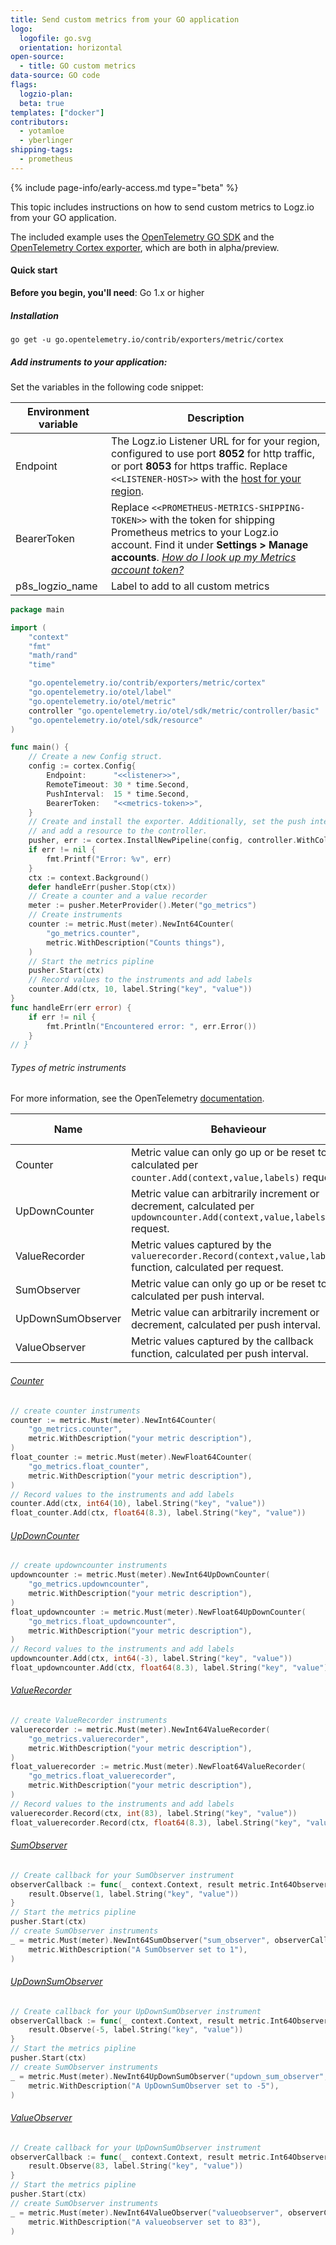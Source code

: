 ```yaml
---
title: Send custom metrics from your GO application
logo:
  logofile: go.svg
  orientation: horizontal
open-source:
  - title: GO custom metrics
data-source: GO code
flags:
  logzio-plan:  
  beta: true
templates: ["docker"]
contributors:
  - yotamloe
  - yberlinger
shipping-tags:  
  - prometheus
---
```



{% include page-info/early-access.md type="beta" %}

This topic includes instructions on how to send custom metrics to Logz.io from your GO application. 

The included example uses the [OpenTelemetry GO SDK](https://github.com/open-telemetry/opentelemetry-go-contrib) and the [OpenTelemetry Cortex exporter](https://github.com/open-telemetry/opentelemetry-go-contrib/tree/main/exporters/metric/cortex), which are both in alpha/preview.

#### Quick start

**Before you begin, you'll need**:
Go 1.x or higher

<div class="tasklist">

##### Installation

`go get -u go.opentelemetry.io/contrib/exporters/metric/cortex`

##### Add instruments to your application:

Set the variables in the following code snippet: 

|Environment variable|Description|
|---|---|
|Endpoint|  The Logz.io Listener URL for for your region, configured to use port **8052** for http traffic, or port **8053** for https traffic. Replace `<<LISTENER-HOST>>` with the [host for your region](https://docs.logz.io/user-guide/accounts/account-region.html#available-regions). |
|BearerToken| Replace `<<PROMETHEUS-METRICS-SHIPPING-TOKEN>>` with the token for shipping Prometheus metrics to your Logz.io account. Find it under **Settings > Manage accounts**. [_How do I look up my Metrics account token?_](/user-guide/accounts/finding-your-metrics-account-token/)  |
|p8s_logzio_name| Label to add to all custom metrics |


```go
package main

import (
	"context"
	"fmt"
	"math/rand"
	"time"

	"go.opentelemetry.io/contrib/exporters/metric/cortex"
	"go.opentelemetry.io/otel/label"
	"go.opentelemetry.io/otel/metric"
	controller "go.opentelemetry.io/otel/sdk/metric/controller/basic"
	"go.opentelemetry.io/otel/sdk/resource"
)

func main() {
	// Create a new Config struct.
	config := cortex.Config{
		Endpoint:      "<<listener>>",
		RemoteTimeout: 30 * time.Second,
		PushInterval:  15 * time.Second,
		BearerToken:   "<<metrics-token>>",
	}
	// Create and install the exporter. Additionally, set the push interval to 15 seconds
	// and add a resource to the controller.
	pusher, err := cortex.InstallNewPipeline(config, controller.WithCollectPeriod(15*time.Second), controller.WithResource(resource.NewWithAttributes(label.String("p8s_logzio_name", "<<label-value>>"))))
	if err != nil {
		fmt.Printf("Error: %v", err)
	}
	ctx := context.Background()
	defer handleErr(pusher.Stop(ctx))
	// Create a counter and a value recorder
	meter := pusher.MeterProvider().Meter("go_metrics")
	// Create instruments
	counter := metric.Must(meter).NewInt64Counter(
		"go_metrics.counter",
		metric.WithDescription("Counts things"),
	)
    // Start the metrics pipline
	pusher.Start(ctx)
	// Record values to the instruments and add labels
    counter.Add(ctx, 10, label.String("key", "value"))
}
func handleErr(err error) {
	if err != nil {
		fmt.Println("Encountered error: ", err.Error())
	}
// }
```

###### Types of metric instruments
For more information, see the OpenTelemetry [documentation](https://github.com/open-telemetry/opentelemetry-specification/blob/main/specification/metrics/api.md).

| Name | Behavieour | Default aggregation |
| ---- | ---------- | ------------------- |
| Counter           | Metric value can only go up or be reset to 0, calculated per `counter.Add(context,value,labels)` request. | Sum |
| UpDownCounter     | Metric value can arbitrarily increment or decrement, calculated per `updowncounter.Add(context,value,labels)` request. | Sum |
| ValueRecorder     | Metric values captured by the `valuerecorder.Record(context,value,labels)` function, calculated per request. | TBD  |
| SumObserver       | Metric value can only go up or be reset to 0, calculated per push interval.| Sum |
| UpDownSumObserver | Metric value can arbitrarily increment or decrement, calculated per push interval.| Sum |
| ValueObserver     | Metric values captured by the callback function, calculated per push interval.| LastValue  |

###### [Counter](https://github.com/open-telemetry/opentelemetry-specification/blob/main/specification/metrics/api.md#counter)
```go
// create counter instruments
counter := metric.Must(meter).NewInt64Counter(
	"go_metrics.counter",
	metric.WithDescription("your metric description"),
)
float_counter := metric.Must(meter).NewFloat64Counter(
	"go_metrics.float_counter",
	metric.WithDescription("your metric description"),
)
// Record values to the instruments and add labels
counter.Add(ctx, int64(10), label.String("key", "value"))
float_counter.Add(ctx, float64(8.3), label.String("key", "value"))
```
<!-- See full [example](link2github) -->


###### [UpDownCounter](https://github.com/open-telemetry/opentelemetry-specification/blob/main/specification/metrics/api.md#updowncounter)
```go
// create updowncounter instruments
updowncounter := metric.Must(meter).NewInt64UpDownCounter(
	"go_metrics.updowncounter",
	metric.WithDescription("your metric description"),
)
float_updowncounter := metric.Must(meter).NewFloat64UpDownCounter(
	"go_metrics.float_updowncounter",
	metric.WithDescription("your metric description"),
)
// Record values to the instruments and add labels
updowncounter.Add(ctx, int64(-3), label.String("key", "value"))
float_updowncounter.Add(ctx, float64(8.3), label.String("key", "value"))
```
<!-- See full [example](link2github) -->


###### [ValueRecorder](https://github.com/open-telemetry/opentelemetry-specification/blob/main/specification/metrics/api.md#valuerecorder)
```go
// create ValueRecorder instruments
valuerecorder := metric.Must(meter).NewInt64ValueRecorder(
	"go_metrics.valuerecorder",
	metric.WithDescription("your metric description"),
)
float_valuerecorder := metric.Must(meter).NewFloat64ValueRecorder(
	"go_metrics.float_valuerecorder",
	metric.WithDescription("your metric description"),
)
// Record values to the instruments and add labels
valuerecorder.Record(ctx, int(83), label.String("key", "value"))
float_valuerecorder.Record(ctx, float64(8.3), label.String("key", "value"))
```
<!-- See full [example](link2github) -->


###### [SumObserver](https://github.com/open-telemetry/opentelemetry-specification/blob/main/specification/metrics/api.md#sumobserver)
```go
// Create callback for your SumObserver instrument
observerCallback := func(_ context.Context, result metric.Int64ObserverResult) {
	result.Observe(1, label.String("key", "value"))
}
// Start the metrics pipline
pusher.Start(ctx)
// create SumObserver instruments
_ = metric.Must(meter).NewInt64SumObserver("sum_observer", observerCallback,
	metric.WithDescription("A SumObserver set to 1"),
)
```
<!-- See full [example](link2github) -->


###### [UpDownSumObserver](https://github.com/open-telemetry/opentelemetry-specification/blob/main/specification/metrics/api.md#updownsumobserver)
```go
// Create callback for your UpDownSumObserver instrument
observerCallback := func(_ context.Context, result metric.Int64ObserverResult) {
	result.Observe(-5, label.String("key", "value"))
}
// Start the metrics pipline
pusher.Start(ctx)
// create SumObserver instruments
_ = metric.Must(meter).NewInt64UpDownSumObserver("updown_sum_observer", observerCallback,
	metric.WithDescription("A UpDownSumObserver set to -5"),
)
```
<!-- See full [example](link2github) -->


###### [ValueObserver](https://github.com/open-telemetry/opentelemetry-specification/blob/main/specification/metrics/api.md#valueobserver)
```go
// Create callback for your UpDownSumObserver instrument
observerCallback := func(_ context.Context, result metric.Int64ObserverResult) {
	result.Observe(83, label.String("key", "value"))
}
// Start the metrics pipline
pusher.Start(ctx)
// create SumObserver instruments
_ = metric.Must(meter).NewInt64ValueObserver("valueobserver", observerCallback,
	metric.WithDescription("A valueobserver set to 83"),
)
```
<!-- See full [example](link2github) -->

</div>